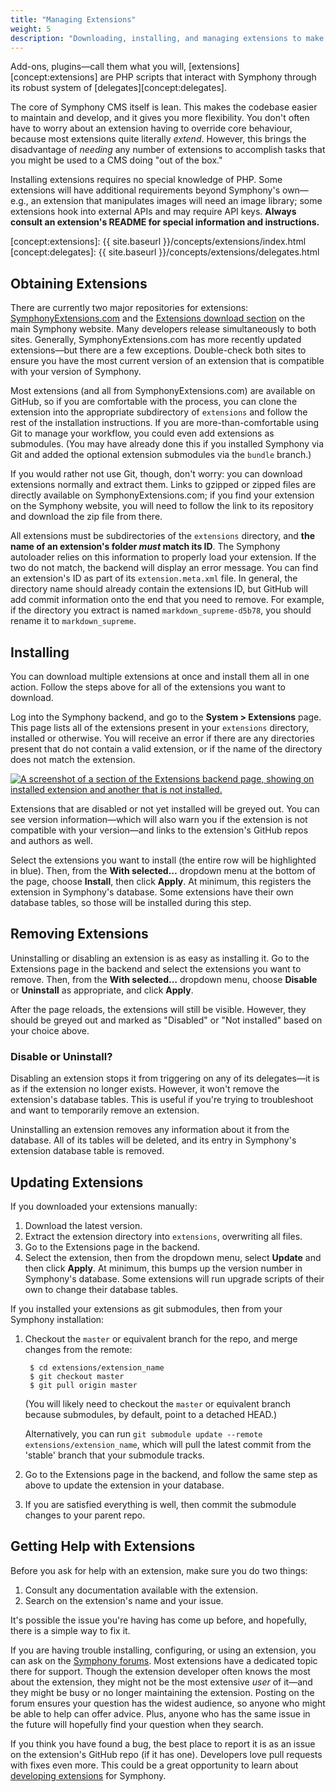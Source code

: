 ```yaml
---
title: "Managing Extensions"
weight: 5
description: "Downloading, installing, and managing extensions to make Symphony more powerful."
---
```


Add-ons, plugins—call them what you will, [extensions][concept:extensions] are PHP scripts that interact with Symphony through its robust system of [delegates][concept:delegates]. 

The core of Symphony CMS itself is lean. This makes the codebase easier to maintain and develop, and it gives you more flexibility. You don't often have to worry about an extension having to override core behaviour, because most extensions quite literally *extend*. However, this brings the disadvantage of *needing* any number of extensions to accomplish tasks that you might be used to a CMS doing "out of the box."

Installing extensions requires no special knowledge of PHP. Some extensions will have additional requirements beyond Symphony's own—e.g., an extension that manipulates images will need an image library; some extensions hook into external APIs and may require API keys. **Always consult an extension's README for special information and instructions.**

[concept:extensions]: {{ site.baseurl }}/concepts/extensions/index.html
[concept:delegates]: {{ site.baseurl }}/concepts/extensions/delegates.html

## Obtaining Extensions

There are currently two major repositories for extensions: [SymphonyExtensions.com](http://symphonyextensions.com/) and the [Extensions download section](http://getsymphony.com/download/extensions/) on the main Symphony website. Many developers release simultaneously to both sites. Generally, SymphonyExtensions.com has more recently updated extensions—but there are a few exceptions. Double-check both sites to ensure you have the most current version of an extension that is compatible with your version of Symphony.

Most extensions (and all from SymphonyExtensions.com) are available on GitHub, so if you are comfortable with the process, you can clone the extension into the appropriate subdirectory of `extensions` and follow the rest of the installation instructions. If you are more-than-comfortable using Git to manage your workflow, you could even add extensions as submodules. (You may have already done this if you installed Symphony via Git and added the optional extension submodules via the `bundle` branch.)

If you would rather not use Git, though, don't worry: you can download extensions normally and extract them. Links to gzipped or zipped files are directly available on SymphonyExtensions.com; if you find your extension on the Symphony website, you will need to follow the link to its repository and download the zip file from there.

All extensions must be subdirectories of the `extensions` directory, and **the name of an extension's folder *must* match its ID**. The Symphony autoloader relies on this information to properly load your extension. If the two do not match, the backend will display an error message. You can find an extension's ID as part of its `extension.meta.xml` file. In general, the directory name should already contain the extensions ID, but GitHub will add commit information onto the end that you need to remove. For example, if the directory you extract is named `markdown_supreme-d5b78`, you should rename it to `markdown_supreme`.

## Installing

You can download multiple extensions at once and install them all in one action. Follow the steps above for all of the extensions you want to download.

Log into the Symphony backend, and go to the **System > Extensions** page. This page lists all of the extensions present in your `extensions` directory, installed or otherwise. You will receive an error if there are any directories present that do not contain a valid extension, or if the name of the directory does not match the extension.

<a href="{{ site.baseurl }}/assets/img/screenshots/2.6/extensions_backend.png">
  <img src="{{ site.baseurl }}/assets/img/screenshots/2.6/extensions_backend.png" alt="A screenshot of a section of the Extensions backend page, showing on installed extension and another that is not installed."/>
</a>

Extensions that are disabled or not yet installed will be greyed out. You can see version information—which will also warn you if the extension is not compatible with your version—and links to the extension's GitHub repos and authors as well.

Select the extensions you want to install (the entire row will be highlighted in blue). Then, from the **With selected…** dropdown menu at the bottom of the page, choose **Install**, then click **Apply**. At minimum, this registers the extension in Symphony's database. Some extensions have their own database tables, so those will be installed during this step.

## Removing Extensions

Uninstalling or disabling an extension is as easy as installing it. Go to the Extensions page in the backend and select the extensions you want to remove. Then, from the **With selected…** dropdown menu, choose **Disable** or **Uninstall** as appropriate, and click **Apply**.

After the page reloads, the extensions will still be visible. However, they should be greyed out and marked as "Disabled" or "Not installed" based on your choice above.

<aside class="note">
  <h3>Disable or Uninstall?</h3>
  <p>Disabling an extension stops it from triggering on any of its delegates—it is as if the extension no longer exists. However, it won't remove the extension's database tables. This is useful if you're trying to troubleshoot and want to temporarily remove an extension.</p>
  <p>Uninstalling an extension removes any information about it from the database. All of its tables will be deleted, and its entry in Symphony's extension database table is removed.</p>
</aside>

## Updating Extensions

If you downloaded your extensions manually:

1. Download the latest version.
1. Extract the extension directory into `extensions`, overwriting all files.
1. Go to the Extensions page in the backend.
1. Select the extension, then from the dropdown menu, select **Update** and then click **Apply**. At minimum, this bumps up the version number in Symphony's database. Some extensions will run upgrade scripts of their own to change their database tables.

If you installed your extensions as git submodules, then from your Symphony installation:

1. Checkout the `master` or equivalent branch for the repo, and merge changes from the remote:

        $ cd extensions/extension_name
        $ git checkout master
        $ git pull origin master

    (You will likely need to checkout the `master` or equivalent branch because submodules, by default, point to a detached HEAD.)

    Alternatively, you can run `git submodule update --remote extensions/extension_name`, which will pull the latest commit from the 'stable' branch that your submodule tracks.
1. Go to the Extensions page in the backend, and follow the same step as above to update the extension in your database.
1. If you are satisfied everything is well, then commit the submodule changes to your parent repo.

## Getting Help with Extensions

Before you ask for help with an extension, make sure you do two things:

1. Consult any documentation available with the extension.
1. Search on the extension's name and your issue.

It's possible the issue you're having has come up before, and hopefully, there is a simple way to fix it.

If you are having trouble installing, configuring, or using an extension, you can ask on the [Symphony forums](http://getsymphony.com/discuss/). Most extensions have a dedicated topic there for support. Though the extension developer often knows the most about the extension, they might not be the most extensive *user* of it—and they might be busy or no longer maintaining the extension. Posting on the forum ensures your question has the widest audience, so anyone who might be able to help can offer advice. Plus, anyone who has the same issue in the future will hopefully find your question when they search.

If you think you have found a bug, the best place to report it is as an issue on the extension's GitHub repo (if it has one). Developers love pull requests with fixes even more. This could be a great opportunity to learn about [developing extensions]() for Symphony.
